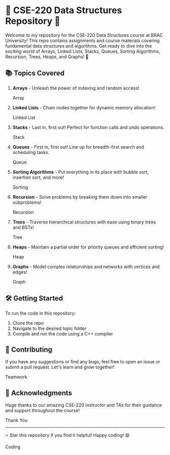 # 🌟 CSE-220 Data Structures Repository 🌟

Welcome to my repository for the CSE-220 Data Structures course at BRAC University! This repo contains assignments and course materials covering fundamental data structures and algorithms. Get ready to dive into the exciting world of Arrays, Linked Lists, Stacks, Queues, Sorting Algorithms, Recursion, Trees, Heaps, and Graphs! 🚀

## 📚 Topics Covered

1. **Arrays** - Unleash the power of indexing and random access! 
   
   Array

2. **Linked Lists** - Chain nodes together for dynamic memory allocation! 
   
   Linked List

3. **Stacks** - Last in, first out! Perfect for function calls and undo operations. 
   
   Stack

4. **Queues** - First in, first out! Line up for breadth-first search and scheduling tasks. 
   
   Queue

5. **Sorting Algorithms** - Put everything in its place with bubble sort, insertion sort, and more! 
   
   Sorting

6. **Recursion** - Solve problems by breaking them down into smaller subproblems! 
   
   Recursion

7. **Trees** - Traverse hierarchical structures with ease using binary trees and BSTs! 
   
   Tree

8. **Heaps** - Maintain a partial order for priority queues and efficient sorting! 
   
   Heap

9. **Graphs** - Model complex relationships and networks with vertices and edges! 
   
   Graph

## 🛠️ Getting Started

To run the code in this repository:

1. Clone the repo
2. Navigate to the desired topic folder
3. Compile and run the code using a C++ compiler

## 🤝 Contributing

If you have any suggestions or find any bugs, feel free to open an issue or submit a pull request. Let's learn and grow together! 

Teamwork

## 🙌 Acknowledgments

Huge thanks to our amazing CSE-220 instructor and TAs for their guidance and support throughout the course! 

Thank You

---

⭐ Star this repository if you find it helpful! Happy coding! 😄

Coding
